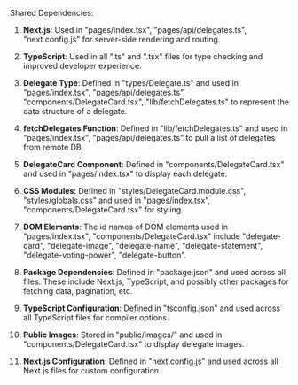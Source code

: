 Shared Dependencies:

1. **Next.js**: Used in "pages/index.tsx", "pages/api/delegates.ts", "next.config.js" for server-side rendering and routing.

2. **TypeScript**: Used in all ".ts" and ".tsx" files for type checking and improved developer experience.

3. **Delegate Type**: Defined in "types/Delegate.ts" and used in "pages/index.tsx", "pages/api/delegates.ts", "components/DelegateCard.tsx", "lib/fetchDelegates.ts" to represent the data structure of a delegate.

4. **fetchDelegates Function**: Defined in "lib/fetchDelegates.ts" and used in "pages/index.tsx", "pages/api/delegates.ts" to pull a list of delegates from remote DB.

5. **DelegateCard Component**: Defined in "components/DelegateCard.tsx" and used in "pages/index.tsx" to display each delegate.

6. **CSS Modules**: Defined in "styles/DelegateCard.module.css", "styles/globals.css" and used in "pages/index.tsx", "components/DelegateCard.tsx" for styling.

7. **DOM Elements**: The id names of DOM elements used in "pages/index.tsx", "components/DelegateCard.tsx" include "delegate-card", "delegate-image", "delegate-name", "delegate-statement", "delegate-voting-power", "delegate-button".

8. **Package Dependencies**: Defined in "package.json" and used across all files. These include Next.js, TypeScript, and possibly other packages for fetching data, pagination, etc.

9. **TypeScript Configuration**: Defined in "tsconfig.json" and used across all TypeScript files for compiler options.

10. **Public Images**: Stored in "public/images/" and used in "components/DelegateCard.tsx" to display delegate images.

11. **Next.js Configuration**: Defined in "next.config.js" and used across all Next.js files for custom configuration.